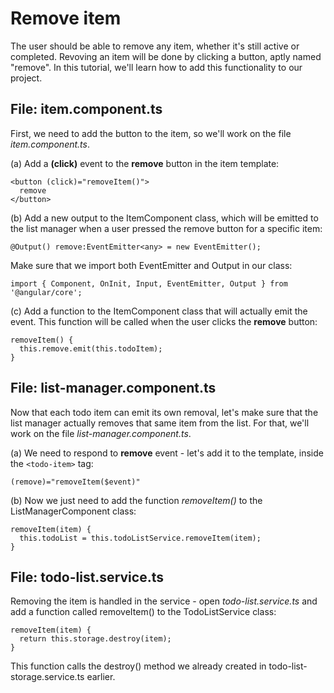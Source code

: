 # Remove item

The user should be able to remove any item, whether it's still active or completed. Revoving an item will be done by clicking a button, aptly named "remove". In this tutorial, we'll learn how to add this functionality to our project.

## File: item.component.ts

First, we need to add the button to the item, so we'll work on the file _item.component.ts_.

\(a\) Add a **\(click\)** event to the **remove** button in the item template:

```text
<button (click)="removeItem()">
  remove
</button>
```

\(b\) Add a new output to the ItemComponent class, which will be emitted to the list manager when a user pressed the remove button for a specific item:

```text
@Output() remove:EventEmitter<any> = new EventEmitter();
```

Make sure that we import both EventEmitter and Output in our class:

```text
import { Component, OnInit, Input, EventEmitter, Output } from '@angular/core';
```

\(c\) Add a function to the ItemComponent class that will actually emit the event. This function will be called when the user clicks the **remove** button:

```text
removeItem() {
  this.remove.emit(this.todoItem);
}
```

## File: list-manager.component.ts

Now that each todo item can emit its own removal, let's make sure that the list manager actually removes that same item from the list. For that, we'll work on the file _list-manager.component.ts_.

\(a\) We need to respond to **remove** event - let's add it to the template, inside the `<todo-item>` tag:

```text
(remove)="removeItem($event)"
```

\(b\) Now we just need to add the function _removeItem\(\)_ to the ListManagerComponent class:

```text
removeItem(item) {
  this.todoList = this.todoListService.removeItem(item);
}
```

## File: todo-list.service.ts

Removing the item is handled in the service - open _todo-list.service.ts_ and add a function called removeItem\(\) to the TodoListService class:

```text
removeItem(item) {
  return this.storage.destroy(item);
}
```

This function calls the destroy\(\) method we already created in todo-list-storage.service.ts earlier.

